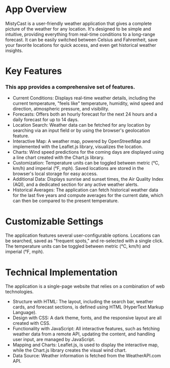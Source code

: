 # App Overview
MistyCast is a user-friendly weather application that gives a complete picture of the weather for any location. It's designed to be simple and intuitive, providing everything from real-time conditions to a long-range forecast. It can be easily switched between Celsius and Fahrenheit, save your favorite locations for quick access, and even get historical weather insights.

# Key Features
### This app provides a comprehensive set of features.

- Current Conditions: Displays real-time weather details, including the current temperature, "feels like" temperature, humidity, wind speed and direction, atmospheric pressure, and visibility.
- Forecasts: Offers both an hourly forecast for the next 24 hours and a daily forecast for up to 14 days.
- Location Search: Weather data can be fetched for any location by searching via an input field or by using the browser's geolocation feature.
- Interactive Map: A weather map, powered by OpenStreetMap and implemented with the Leaflet.js library, visualizes the location.
- Charts: Wind speed predictions for the coming days are displayed using a line chart created with the Chart.js library.
- Customization: Temperature units can be toggled between metric (°C, km/h) and imperial (°F, mph). Saved locations are stored in the browser's local storage for easy access.
- Additional Data: Displays sunrise and sunset times, the Air Quality Index (AQI), and a dedicated section for any active weather alerts.
- Historical Averages: The application can fetch historical weather data for the last five years and compute averages for the current date, which can then be compared to the present temperature.

# Customizable Settings
The application features several user-configurable options. Locations can be searched, saved as "frequent spots," and re-selected with a single click. The temperature units can be toggled between metric (°C, km/h) and imperial (°F, mph).

# Technical Implementation
The application is a single-page website that relies on a combination of web technologies.

- Structure with HTML: The layout, including the search bar, weather cards, and forecast sections, is defined using HTML (HyperText Markup Language).
- Design with CSS: A dark theme, fonts, and the responsive layout are all created with CSS. 
- Functionality with JavaScript: All interactive features, such as fetching weather data from a remote API, updating the content, and handling user input, are managed by JavaScript.
- Mapping and Charts: Leaflet.js, is used to display the interactive map, while the Chart.js library creates the visual wind chart.
- Data Source: Weather information is fetched from the WeatherAPI.com API.